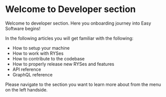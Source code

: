 # Welcome to Developer section

Welcome to developer section. Here you onboarding journey into Easy Software begins!

In the following articles you will get familiar with the following:
- How to setup your machine
- How to work with RYSes
- How to contribute to the codebase
- How to properly release new RYSes and features
- API reference
- GraphQL reference

Please navigate to the section you want to learn more about from the menu on the left handside.
